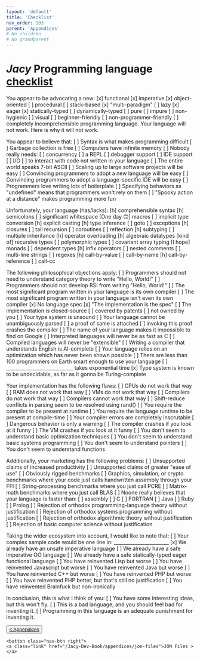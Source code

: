 ```yaml
---
layout: 'default'
title: 'Checklist'
nav_order: 103
parent: 'Appendices'
# No children
# No grandparent
---
```


# *Jacy* Programming language [checklist](https://www.mcmillen.dev/language_checklist.html)

<div class="code-fence">You appear to be advocating a new:
[x] functional  [x] imperative  [x] object-oriented  [ ] procedural [ ] stack-based
[x] "multi-paradigm"  [ ] lazy  [x] eager  [x] statically-typed  [ ] dynamically-typed
[ ] pure  [ ] impure  [ ] non-hygienic  [ ] visual  [ ] beginner-friendly
[ ] non-programmer-friendly  [ ] completely incomprehensible
programming language.  Your language will not work.  Here is why it will not work.

You appear to believe that:
[ ] Syntax is what makes programming difficult
[ ] Garbage collection is free                [ ] Computers have infinite memory
[ ] Nobody really needs:
    [ ] concurrency  [ ] a REPL  [ ] debugger support  [ ] IDE support  [ ] I/O
    [ ] to interact with code not written in your language
[ ] The entire world speaks 7-bit ASCII
[ ] Scaling up to large software projects will be easy
[ ] Convincing programmers to adopt a new language will be easy
[ ] Convincing programmers to adopt a language-specific IDE will be easy
[ ] Programmers love writing lots of boilerplate
[ ] Specifying behaviors as "undefined" means that programmers won't rely on them
[ ] "Spooky action at a distance" makes programming more fun

Unfortunately, your language (has/lacks):
[h] comprehensible syntax  [h] semicolons  [ ] significant whitespace  [One day 🙃] macros
[ ] implicit type conversion  [h] explicit casting  [h] type inference
[ ] goto  [ ] exceptions  [h] closures  [ ] tail recursion  [ ] coroutines
[ ] reflection  [h] subtyping  [ ] multiple inheritance  [h] operator overloading
[h] algebraic datatypes  [kind of] recursive types  [ ] polymorphic types
[ ] covariant array typing  [I hope] monads  [ ] dependent types
[h] infix operators  [ ] nested comments  [ ] multi-line strings  [ ] regexes
[h] call-by-value  [ ] call-by-name  [h] call-by-reference  [ ] call-cc

The following philosophical objections apply:
[ ] Programmers should not need to understand category theory to write "Hello, World!"
[ ] Programmers should not develop RSI from writing "Hello, World!"
[ ] The most significant program written in your language is its own compiler
[ ] The most significant program written in your language isn't even its own compiler
[x] No language spec
[x] "The implementation is the spec"
   [ ] The implementation is closed-source  [ ] covered by patents  [ ] not owned by you
[ ] Your type system is unsound  [ ] Your language cannot be unambiguously parsed
   [ ] a proof of same is attached
   [ ] invoking this proof crashes the compiler
[ ] The name of your language makes it impossible to find on Google
[ ] Interpreted languages will never be as fast as C
[ ] Compiled languages will never be "extensible"
[ ] Writing a compiler that understands English is AI-complete
[ ] Your language relies on an optimization which has never been shown possible
[ ] There are less than 100 programmers on Earth smart enough to use your language
[ ] ____________________________ takes exponential time
[x] Type system is known to be undecidable, as far as it gonna be Turing-complete

Your implementation has the following flaws:
[ ] CPUs do not work that way
[ ] RAM does not work that way
[ ] VMs do not work that way
[ ] Compilers do not work that way
[ ] Compilers cannot work that way
[ ] Shift-reduce conflicts in parsing seem to be resolved using rand()
[ ] You require the compiler to be present at runtime
[ ] You require the language runtime to be present at compile-time
[ ] Your compiler errors are completely inscrutable
[ ] Dangerous behavior is only a warning
[ ] The compiler crashes if you look at it funny
[ ] The VM crashes if you look at it funny
[ ] You don't seem to understand basic optimization techniques
[ ] You don't seem to understand basic systems programming
[ ] You don't seem to understand pointers
[ ] You don't seem to understand functions

Additionally, your marketing has the following problems:
[ ] Unsupported claims of increased productivity
[ ] Unsupported claims of greater "ease of use"
[ ] Obviously rigged benchmarks
   [ ] Graphics, simulation, or crypto benchmarks where your code just calls
       handwritten assembly through your FFI
   [ ] String-processing benchmarks where you just call PCRE
   [ ] Matrix-math benchmarks where you just call BLAS
[ ] Noone really believes that your language is faster than:
    [ ] assembly  [ ] C  [ ] FORTRAN  [ ] Java  [ ] Ruby  [ ] Prolog
[ ] Rejection of orthodox programming-language theory without justification
[ ] Rejection of orthodox systems programming without justification
[ ] Rejection of orthodox algorithmic theory without justification
[ ] Rejection of basic computer science without justification

Taking the wider ecosystem into account, I would like to note that:
[ ] Your complex sample code would be one line in: _______________________
[x] We already have an unsafe imperative language
[ ] We already have a safe imperative OO language
[ ] We already have a safe statically-typed eager functional language
[ ] You have reinvented Lisp but worse
[ ] You have reinvented Javascript but worse
[ ] You have reinvented Java but worse
[ ] You have reinvented C++ but worse
[ ] You have reinvented PHP but worse
[ ] You have reinvented PHP better, but that's still no justification
[ ] You have reinvented Brainfuck but non-ironically

In conclusion, this is what I think of you:
[ ] You have some interesting ideas, but this won't fly.
[ ] This is a bad language, and you should feel bad for inventing it.
[ ] Programming in this language is an adequate punishment for inventing it.
</div>
<div class="nav-btn-block">
    <button class="nav-btn left">
    <a class="link" href="/Jacy-Dev-Book/appendices/cheatsheets">< Appendices</a>
</button>

    <button class="nav-btn right">
    <a class="link" href="/Jacy-Dev-Book/appendices/jon-files">JON Files ></a>
</button>

</div>
